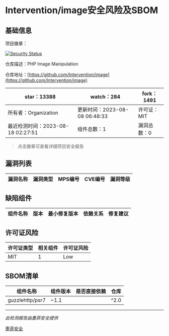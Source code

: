 # Intervention/image安全风险及SBOM

## 基础信息

项目徽章：

[![Security Status](https://www.murphysec.com/platform3/v31/badge/1692241739388964864.svg)](https://www.murphysec.com/console/report/1692241738734653440/1692241739388964864)

仓库描述：PHP Image Manipulation

仓库地址：[https://github.com/Intervention/image](https://github.com/Intervention/image)

| star：13388 | watch：284 | fork：1491 |
| ----------- | -------------- | ------------ |
| 所有者：Organization | 更新时间：2023-08-08 06:48:33 | 许可证：MIT |
| 最近检测时间：2023-08-18 02:27:51 | 组件总数：1 | 漏洞总数：0 |

> 点击徽章可查看详细项目安全报告



## 漏洞列表

| 漏洞名称 | 漏洞类型 | MPS编号 | CVE编号 | 漏洞等级 |
| ------- | ------ | ------- | ------ | ----- |





## 缺陷组件

| 组件名称 | 版本 | 最小修复版本 | 依赖关系 | 修复建议 |
| -------- | ---- | ------------ | -------- | -------- |





## 许可证风险

| 许可证类型 | 相关组件 | 许可证风险 |
| ---------- | -------- | ---------- |
|MIT|1|Low|




## SBOM清单

| 组件名称 | 组件版本 | 是否直接依赖 | 仓库 |
| -------- | -------- | ------------ | ---- |
|guzzlehttp/psr7|~1.1 || ^2.0|间接依赖|composer|


------

*此检测报告由墨菲安全提供*

[墨菲安全](www.murphysec.com)
